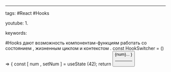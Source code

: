 ____

tags: #React #Hooks 

youtube: 
1. 

keywords:

#Hooks дают возможность компонентам-функциям работать со состоянием , жизненным циклом и контекстом .
const HookSwitcher = () => {
	const [ num , setNum ] = useState (42);
	return <button onClick={setNum(100)}>{num}...
}
_____

